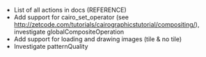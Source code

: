 - List of all actions in docs (REFERENCE)
- Add support for cairo_set_operator (see http://zetcode.com/tutorials/cairographicstutorial/compositing/), investigate globalCompositeOperation
- Add support for loading and drawing images (tile & no tile)
- Investigate patternQuality
